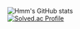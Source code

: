 ![Hmm's GitHub stats](https://github-readme-stats.vercel.app/api?username=wnd06&show_icons=true&theme=dark)   
[![Solved.ac Profile](http://mazassumnida.wtf/api/generate_badge?boj=wnd0605)](https://solved.ac/wnd0605)
